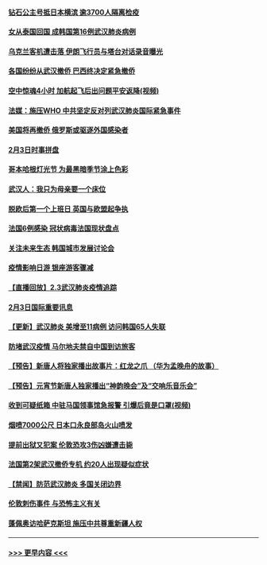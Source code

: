 #### [钻石公主号抵日本横滨 逾3700人隔离检疫](../pages/prog202/a102768714.md?t=02041533) 
#### [女从泰国回国 成韩国第16例武汉肺炎病例](../pages/prog202/a102768669.md?t=02041533) 
#### [乌克兰客机遭击落 伊朗飞行员与塔台对话录音曝光](../pages/prog202/a102768645.md?t=02041533) 
#### [各国纷纷从武汉撤侨 巴西终决定紧急撤侨](../pages/prog202/a102768630.md?t=02041533) 
#### [空中惊魂4小时 加航起飞后出问题平安返降(视频)](../pages/prog202/a102768601.md?t=02041533) 
#### [法媒：施压WHO 中共坚定反对列武汉肺炎国际紧急事件](../pages/prog202/a102768584.md?t=02041533) 
#### [美国将再撤侨 俄罗斯或驱逐外国感染者](../pages/prog202/a102768247.md?t=02041533) 
#### [2月3日时事拼盘](../pages/prog202/a102768402.md?t=02041533) 
#### [哥本哈根灯光节 为最黑暗季节涂上色彩](../pages/prog202/a102768369.md?t=02041533) 
#### [武汉人：我只为母亲要一个床位](../pages/prog202/a102768250.md?t=02041533) 
#### [脱欧后第一个上班日 英国与欧盟起争执](../pages/prog202/a102768252.md?t=02041533) 
#### [法国6例感染 冠状病毒法国现状盘点](../pages/prog202/a102768157.md?t=02041533) 
#### [关注未来生态 韩国城市发展讨论会](../pages/prog202/a102768153.md?t=02041533) 
#### [疫情影响日游 银座游客骤减](../pages/prog202/a102768160.md?t=02041533) 
#### [【直播回放】2.3武汉肺炎疫情追踪](../pages/prog202/a102768128.md?t=02041533) 
#### [2月3日国际重要讯息](../pages/prog202/a102767896.md?t=02041533) 
#### [【更新】武汉肺炎 美增至11病例 访问韩国65人失联](../pages/prog202/a102758911.md?t=02041533) 
#### [防堵武汉疫情 马尔地夫禁自中国到访旅客](../pages/prog202/a102767847.md?t=02041533) 
#### [【预告】新唐人将独家播出故事片：红龙之爪 （华为孟晚舟的故事）](../pages/prog202/a102767728.md?t=02041533) 
#### [【预告】元宵节新唐人独家播出“神韵晚会”及“交响乐音乐会”](../pages/prog202/a102767674.md?t=02041533) 
#### [收到可疑纸箱 中驻马国领事馆急报警 引爆后竟是口罩(视频)](../pages/prog202/a102767695.md?t=02041533) 
#### [烟喷7000公尺 日本口永良部岛火山喷发](../pages/prog202/a102767687.md?t=02041533) 
#### [提前出狱又犯案 伦敦恐攻3伤凶嫌遭击毙](../pages/prog202/a102767635.md?t=02041533) 
#### [法国第2架武汉撤侨专机 约20人出现疑似症状](../pages/prog202/a102767617.md?t=02041533) 
#### [【禁闻】防范武汉肺炎  多国关闭边界](../pages/prog202/a102767542.md?t=02041533) 
#### [伦敦刺伤事件 与恐怖主义有关](../pages/prog202/a102767509.md?t=02041533) 
#### [蓬佩奥访哈萨克斯坦 施压中共尊重新疆人权](../pages/prog202/a102767395.md?t=02041533) 

----
#### [ >>> 更早内容 <<< ](../indexes/prog202-earlier.md)
